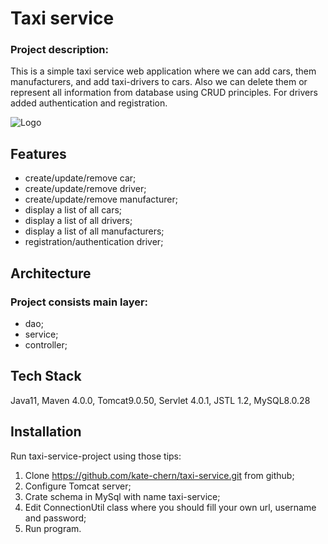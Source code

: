 
# Taxi service

### Project description:
This is a simple taxi service web application where we can add cars, them manufacturers, and add taxi-drivers to cars. Also we can delete them or represent all information from database using CRUD principles. For drivers added authentication and registration.


![Logo](https://img.freepik.com/free-vector/taxi-service-logo-template_1057-4799.jpg?w=2000)


## Features

- create/update/remove car;
- create/update/remove driver;
- create/update/remove manufacturer;
- display a list of all cars;
- display a list of all drivers;
- display a list of all manufacturers;
- registration/authentication driver;



## Architecture
### Project consists main layer:
- dao;
- service;
- controller;



## Tech Stack

Java11, Maven 4.0.0, Tomcat9.0.50, Servlet 4.0.1, JSTL 1.2, MySQL8.0.28



## Installation

Run taxi-service-project using those tips:
1. Clone https://github.com/kate-chern/taxi-service.git from github;
2. Configure Tomcat server;
3. Crate schema in MySql with name taxi-service;
4. Edit ConnectionUtil class where you should fill your own url, username and password;
5. Run program. 


    
